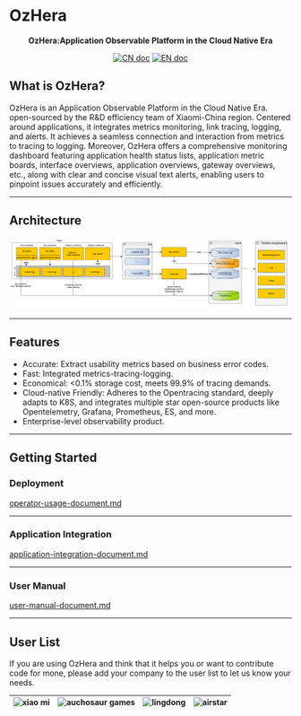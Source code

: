 # OzHera

<p align="center">
<b>OzHera:Application Observable Platform in the Cloud Native Era</b>
</p>

<p align="center">
<a href="README_CN.md"><img src="./readme/images/doc_logo_cn.svg" alt="CN doc"></a>
<a href="README.md"><img src="./readme/images/doc_logo_english.svg" alt="EN doc"></a>
</p>


## What is OzHera?
OzHera is an Application Observable Platform in the Cloud Native Era. open-sourced by the R&D efficiency team of Xiaomi-China region. Centered around applications, it integrates metrics monitoring, link tracing, logging, and alerts. It achieves a seamless connection and interaction from metrics to tracing to logging. Moreover, OzHera offers a comprehensive monitoring dashboard featuring application health status lists, application metric boards, interface overviews, application overviews, gateway overviews, etc., along with clear and concise visual text alerts, enabling users to pinpoint issues accurately and efficiently.

---

## Architecture
![ozhera](./readme/images/architecture.png)

---

## Features
- Accurate: Extract usability metrics based on business error codes.
- Fast: Integrated metrics-tracing-logging.
- Economical: <0.1% storage cost, meets 99.9% of tracing demands.
- Cloud-native Friendly: Adheres to the Opentracing standard, deeply adapts to K8S, and integrates multiple star open-source products like Opentelemetry, Grafana, Prometheus, ES, and more.
- Enterprise-level observability product.

---

## Getting Started
### Deployment
[operator-usage-document.md](readme%2Fdeploy%2Fozhera-deploy-document.md)

---

### Application Integration
[application-integration-document.md](readme/application-integeration/application-integration-document.md)

---

### User Manual
[user-manual-document.md](readme/user-manual/user-manual-document.md)

---

## User List

If you are using OzHera and think that it helps you or want to contribute code for mone, please add your company to the user list to let us know your needs.

|![xiao mi](./readme/userlist/mi.png)|![auchosaur games](readme/userlist/auchosaur_games.png)|![lingdong](readme/userlist/lingdong.png)|![airstar](readme/userlist/airstar.png)|
| :---: | :---: | :---: | :---: |






